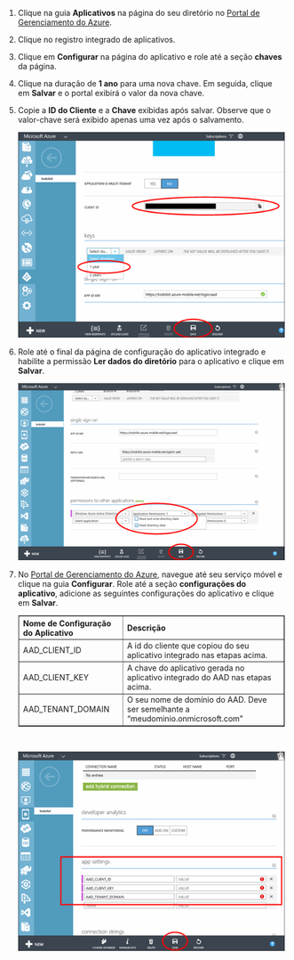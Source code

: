 1. Clique na guia **Aplicativos** na página do seu diretório no [Portal de Gerenciamento do Azure](https://manage.windowsazure.com/).
  
2. Clique no registro integrado de aplicativos.

3. Clique em **Configurar** na página do aplicativo e role até a seção **chaves** da página.
4. Clique na duração de **1 ano** para uma nova chave. Em seguida, clique em **Salvar** e o portal exibirá o valor da nova chave.
5. Copie a **ID do Cliente** e a **Chave** exibidas após salvar. Observe que o valor-chave será exibido apenas uma vez após o salvamento. 

    ![](./media/mobile-services-generate-aad-app-registration-access-key/client-id-and-key.png)

6. Role até o final da página de configuração do aplicativo integrado e habilite a permissão **Ler dados do diretório** para o aplicativo e clique em **Salvar**.

    ![](./media/mobile-services-generate-aad-app-registration-access-key/app-perms.png)


7. No [Portal de Gerenciamento do Azure](https://manage.windowsazure.com/), navegue até seu serviço móvel e clique na guia **Configurar**. Role até a seção **configurações do aplicativo**, adicione as seguintes configurações do aplicativo e clique em **Salvar**.

    <table border="1"> <tr> <th>Nome de Configuração do Aplicativo</th><th>Descrição</th> </tr> <tr> <td>AAD_CLIENT_ID</td><td>A id do cliente que copiou do seu aplicativo integrado nas etapas acima.</td> </tr> <tr> <td>AAD_CLIENT_KEY</td><td>A chave do aplicativo gerada no aplicativo integrado do AAD nas etapas acima.</td> </tr> <tr> <td>AAD_TENANT_DOMAIN</td><td>O seu nome de domínio do AAD. Deve ser semelhante a “meudominio.onmicrosoft.com"</td> </tr> </table><br/>

 
    ![](./media/mobile-services-generate-aad-app-registration-access-key/aad-app-settings.png)
  

<!---HONumber=July15_HO4-->